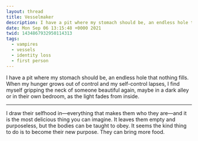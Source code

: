 ```yaml
---
layout: thread
title: Vesselmaker
description: I have a pit where my stomach should be, an endless hole that nothing fills. ...
date: Mon Sep 06 13:15:48 +0000 2021
twid: 1434867932950114313
tags:
  - vampires
  - vessels
  - identity loss
  - first person
---
```

<article class="thread">
<section class="tweet">
<p>I have a pit where my stomach should be, an endless hole that nothing fills. When my hunger grows out of control and my self-control lapses, I find myself gripping the neck of someone beautiful again, maybe in a dark alley or in their own bedroom, as the light fades from inside.</p>
</section>
<hr class="tweet_sep">
<section class="tweet">
<p>I draw their selfhood in—everything that makes them who they are—and it is the most delicious thing you can imagine. It leaves them empty and purposeless, but the bodies can be taught to obey. It seems the kind thing to do is to become their new purpose. They can bring more food.</p>
</section>
</article>
